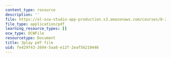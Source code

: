 ```yaml
---
content_type: resource
description: ''
file: https://ol-ocw-studio-app-production.s3.amazonaws.com/courses/8-286-the-early-universe-fall-2013/fe429f4326945aa8e12f2eaf56219446_MKPswx4hjec.pdf
file_type: application/pdf
learning_resource_types: []
ocw_type: OCWFile
resourcetype: Document
title: 3play pdf file
uid: fe429f43-2694-5aa8-e12f-2eaf56219446
---
```

